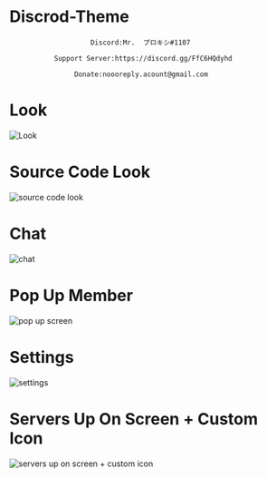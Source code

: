# Discrod-Theme

                        Discord:Mr.  プロキシ#1107                                      
                                                                                             
               Support Server:https://discord.gg/FfC6HQdyhd                            
                                                                                         
                    Donate:noooreply.acount@gmail.com                                 

# Look
![Look](https://user-images.githubusercontent.com/80650301/111208614-45c00700-85cb-11eb-9092-63568d4ca2c3.png)
# Source Code Look
![source code look](https://user-images.githubusercontent.com/80650301/111208717-69834d00-85cb-11eb-9b4b-78f9dd3d9daf.png)
# Chat
![chat](https://user-images.githubusercontent.com/80650301/111208767-77d16900-85cb-11eb-8018-3dda42e46903.png)
# Pop Up Member
![pop up screen](https://user-images.githubusercontent.com/80650301/111208838-90da1a00-85cb-11eb-89d6-9c47990e0730.png)
# Settings
![settings](https://user-images.githubusercontent.com/80650301/111208945-aea77f00-85cb-11eb-9ffa-ebe31560dd57.png)
# Servers Up On Screen + Custom Icon
![servers up on screen + custom icon](https://user-images.githubusercontent.com/80650301/111209038-c979f380-85cb-11eb-8505-46670a067647.png)

